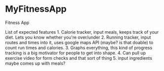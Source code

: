 MyFitnessApp
============

Fitness App



List of expected features
     1.  Calorie tracker, input meals, keeps track of your diet. Lets you know whether you're over/under
     2.  Running tracker, input routes and times into it, uses google maps API (maybe?  is that doable) to count
         run times and calories.
     3.  Graphs everything, this kind of progress tracking is a big motivator for people to get into shape.
     4.  Can pull up exercise video for form checks and that sort of thing
     5.  input ingredients maybe comes up with meals?
     
